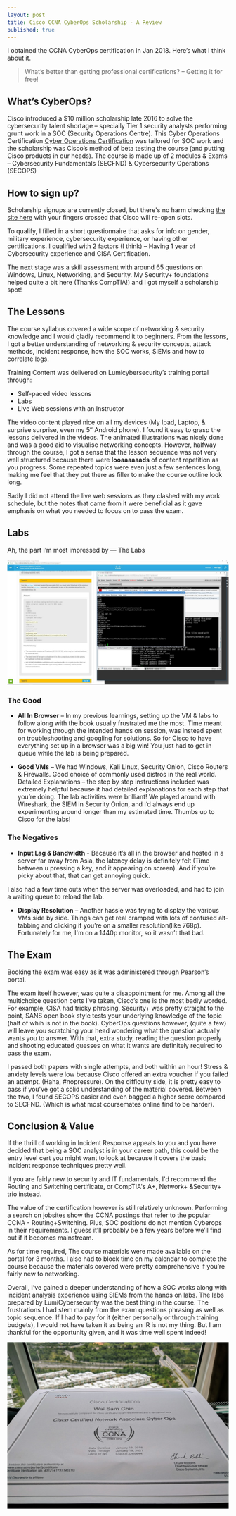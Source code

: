 ```yaml
---
layout: post
title: Cisco CCNA CyberOps Scholarship - A Review
published: true
---
```

I obtained the CCNA CyberOps certification in Jan 2018. Here’s what I think about it.

> What’s better than getting professional certifications? – Getting it for free!

## What’s CyberOps?
Cisco introduced a $10 million scholarship late 2016 to solve the cybersecurity talent shortage – specially Tier 1 security analysts performing grunt work in a SOC (Security Operations Centre). This Cyber Operations Certification [Cyber Operations Certification][1] was tailored for SOC work and the scholarship was Cisco’s method of beta testing the course (and putting Cisco products in our heads). The course is made up of 2 modules & Exams – Cybersecurity Fundamentals (SECFND) & Cybersecurity Operations (SECOPS)

## How to sign up?
Scholarship signups are currently closed, but there's no harm checking [the site here][2] with your fingers crossed that Cisco will re-open slots.

To qualify, I filled in a short questionnaire that asks for info on gender, military experience, cybersecurity experience, or having other certifications. I qualified with 2 factors (I think) – Having 1 year of Cybersecurity experience and CISA Certification.

The next stage was a skill assessment with around 65 questions on Windows, Linux, Networking, and Security. My Security+ foundations helped quite a bit here (Thanks CompTIA!) and I got myself a scholarship spot!

## The Lessons
The course syllabus covered a wide scope of networking & security knowledge and I would gladly recommend it to beginners. From the lessons, I got a better understanding of networking & security concepts, attack methods, incident response, how the SOC works, SIEMs and how to correlate logs.

Training Content was delivered on Lumicybersecurity’s training portal through:
- Self-paced video lessons
- Labs
- Live Web sessions with an Instructor

The video content played nice on all my devices (My Ipad, Laptop, & surprise surprise, even my 5″ Android phone).
I found it easy to grasp the lessons delivered in the videos. The animated illustrations was nicely done and was a good aid to visualise networking concepts. However, halfway through the course, I got a sense that the lesson sequence was not very well structured because there were **looaaaaaads** of content repetition as you progress. Some repeated topics were even just a few sentences long, making me feel that they put there as filler to make the course outline look long.

Sadly I did not attend the live web sessions as they clashed with my work schedule, but the notes that came from it were beneficial as it gave emphasis on what you needed to focus on to pass the exam.

## Labs

Ah, the part I’m most impressed by — The Labs

![Lab Time!](/img/CyberOps_Labs.jpg)

### The Good
- **All In Browser** – In my previous learnings, setting up the VM & labs to follow along with the book usually frustrated me the most. Time meant for working through the intended hands on session, was instead spent on troubleshooting and googling for solutions. So for Cisco to have everything set up in a browser was a big win! You just had to get in queue while the lab is being prepared.

- **Good VMs** – We had Windows, Kali Linux, Security Onion, Cisco Routers & Firewalls. Good choice of commonly used distros in the real world.
Detailed Explanations – the step by step instructions included was extremely helpful because it had detailed explanations for each step that you’re doing.
The lab activities were brilliant! We played around with Wireshark, the SIEM in Security Onion, and I’d always end up experimenting around longer than my estimated time. Thumbs up to Cisco for the labs!

### The Negatives

- **Input Lag & Bandwidth** - Because it’s all in the browser and hosted in a server far away from Asia, the latency delay is definitely felt (Time between u pressing a key, and it appearing on screen). And if you’re picky about that, that can get annoying quick.

 I also had a few time outs when the server was overloaded, and had to join a waiting queue to reload the lab.

- **Display Resolution** – Another hassle was trying to display the various VMs side by side. Things can get real cramped with lots of confused alt-tabbing and clicking if you’re on a smaller resolution(like 768p). Fortunately for me, I'm on a 1440p monitor, so it wasn’t that bad.

## The Exam
Booking the exam was easy as it was administered through Pearson’s portal.

The exam itself however, was quite a disappointment for me. Among all the multichoice question certs I’ve taken, Cisco’s one is the most badly worded. For example, CISA had tricky phrasing, Security+ was pretty straight to the point, SANS open book style tests your underlying knowledge of the topic (half of whih is not in the book). CyberOps questions however, (quite a few) will leave you scratching your head wondering what the question actually wants you to answer. With that, extra study, reading the question properly and shooting educated guesses on what it wants are definitely required to pass the exam.

I passed both papers with single attempts, and both within an hour! Stress & anxiety levels were low because Cisco offered an extra voucher if you failed an attempt. (Haha, #nopressure). On the difficulty side, it is pretty easy to pass if you've got a solid understanding of the material covered. Between the two, I found SECOPS easier and even bagged a higher score compared to SECFND. (Which is what most coursemates online find to be harder).
 
## Conclusion & Value
If the thrill of working in Incident Response appeals to you and you have decided that being a SOC analyst is in your career path, this could be the entry level cert you might want to look at because it covers the basic incident response techniques pretty well. 

If you are fairly new to security and IT fundamentals, I'd recommend the Routing and Switching certificate, or CompTIA's A+, Network+ &Security+ trio instead. 

The value of the certification however is still relatively unknown. Performing a search on jobsites show the CCNA postings that refer to the popular CCNA - Routing+Switching. Plus, SOC positions do not mention Cyberops in their requirements. I guess it’ll probably be a few years before we’ll find out if it becomes mainstream.

As for time required, The course materials were made available on the portal for 3 months. I also had to block time on my calendar to complete the course because the materials covered were pretty comprehensive if you’re fairly new to networking. 

Overall, I’ve gained a deeper understanding of how a SOC works along with incident analysis experience using SIEMs from the hands on labs. The labs prepared by LumiCybersecurity was the best thing in the course. The frustrations I had stem mainly from the exam questions phrasing as well as topic sequence. If I had to pay for it (either personally or through training budgets), I would not have taken it as being an IR is not my thing. But I am thankful for the opportunity given, and it was time well spent indeed!

![OldSchool Paper Certificates, Yay!](/img/CyberOps_Cert.jpg)

[1]: https://learningnetwork.cisco.com/community/certifications/ccna-cyber-ops
[2]: https://mkto.cisco.com/security-scholarship
